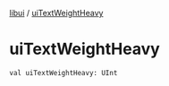 [libui](index.md) / [uiTextWeightHeavy](./ui-text-weight-heavy.md)

# uiTextWeightHeavy

`val uiTextWeightHeavy: UInt`